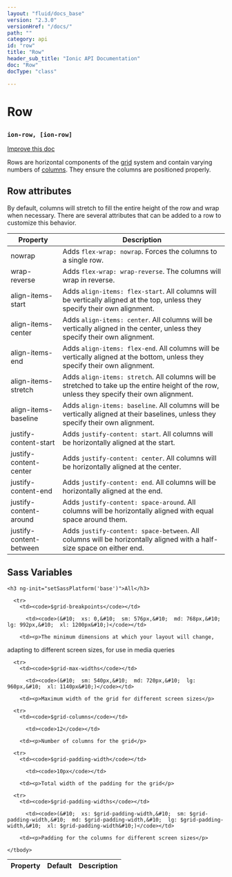 ```yaml
---
layout: "fluid/docs_base"
version: "2.3.0"
versionHref: "/docs/"
path: ""
category: api
id: "row"
title: "Row"
header_sub_title: "Ionic API Documentation"
doc: "Row"
docType: "class"

---
```










<h1 class="api-title">
<a class="anchor" name="row" href="#row"></a>

Row
<h3><code>ion-row, [ion-row]</code></h3>






</h1>

<a class="improve-v2-docs" href="http://github.com/driftyco/ionic/edit/master//src/components/grid/row.ts#L0">
Improve this doc
</a>






<p>Rows are horizontal components of the <a href="../Grid">grid</a> system and contain varying numbers of
<a href="../Col">columns</a>. They ensure the columns are positioned properly.</p>
<h2 id="row-attributes">Row attributes</h2>
<p>By default, columns will stretch to fill the entire height of the row and wrap when necessary.
There are several attributes that can be added to a row to customize this behavior.</p>
<table>
<thead>
<tr>
<th>Property</th>
<th>Description</th>
</tr>
</thead>
<tbody>
<tr>
<td>nowrap</td>
<td>Adds <code>flex-wrap: nowrap</code>. Forces the columns to a single row.</td>
</tr>
<tr>
<td>wrap-reverse</td>
<td>Adds <code>flex-wrap: wrap-reverse</code>. The columns will wrap in reverse.</td>
</tr>
<tr>
<td>align-items-start</td>
<td>Adds <code>align-items: flex-start</code>. All columns will be vertically aligned at the top, unless they specify their own alignment.</td>
</tr>
<tr>
<td>align-items-center</td>
<td>Adds <code>align-items: center</code>. All columns will be vertically aligned in the center, unless they specify their own alignment.</td>
</tr>
<tr>
<td>align-items-end</td>
<td>Adds <code>align-items: flex-end</code>. All columns will be vertically aligned at the bottom, unless they specify their own alignment.</td>
</tr>
<tr>
<td>align-items-stretch</td>
<td>Adds <code>align-items: stretch</code>. All columns will be stretched to take up the entire height of the row, unless they specify their own alignment.</td>
</tr>
<tr>
<td>align-items-baseline</td>
<td>Adds <code>align-items: baseline</code>. All columns will be vertically aligned at their baselines, unless they specify their own alignment.</td>
</tr>
<tr>
<td>justify-content-start</td>
<td>Adds <code>justify-content: start</code>. All columns will be horizontally aligned at the start.</td>
</tr>
<tr>
<td>justify-content-center</td>
<td>Adds <code>justify-content: center</code>. All columns will be horizontally aligned at the center.</td>
</tr>
<tr>
<td>justify-content-end</td>
<td>Adds <code>justify-content: end</code>. All columns will be horizontally aligned at the end.</td>
</tr>
<tr>
<td>justify-content-around</td>
<td>Adds <code>justify-content: space-around</code>. All columns will be horizontally aligned with equal space around them.</td>
</tr>
<tr>
<td>justify-content-between</td>
<td>Adds <code>justify-content: space-between</code>. All columns will be horizontally aligned with a half-size space on either end.</td>
</tr>
</tbody>
</table>




<!-- @usage tag -->


<!-- @property tags -->



<!-- instance methods on the class -->


  <h2 id="sass-variable-header"><a class="anchor" name="sass-variables" href="#sass-variables"></a>Sass Variables</h2>
  <div id="sass-variables" ng-controller="SassToggleCtrl">
  <div class="sass-platform-toggle">
    
    <h3 ng-init="setSassPlatform('base')">All</h3>
    
  </div>


  
  <table ng-show="active === 'base'" id="sass-base" class="table param-table" style="margin:0;">
    <thead>
      <tr>
        <th>Property</th>
        <th>Default</th>
        <th>Description</th>
      </tr>
    </thead>
    <tbody>
      
      <tr>
        <td><code>$grid-breakpoints</code></td>
        
          <td><code>(&#10;  xs: 0,&#10;  sm: 576px,&#10;  md: 768px,&#10;  lg: 992px,&#10;  xl: 1200px&#10;)</code></td>
        
        <td><p>The minimum dimensions at which your layout will change,
adapting to different screen sizes, for use in media queries</p>
</td>
      </tr>
      
      <tr>
        <td><code>$grid-max-widths</code></td>
        
          <td><code>(&#10;  sm: 540px,&#10;  md: 720px,&#10;  lg: 960px,&#10;  xl: 1140px&#10;)</code></td>
        
        <td><p>Maximum width of the grid for different screen sizes</p>
</td>
      </tr>
      
      <tr>
        <td><code>$grid-columns</code></td>
        
          <td><code>12</code></td>
        
        <td><p>Number of columns for the grid</p>
</td>
      </tr>
      
      <tr>
        <td><code>$grid-padding-width</code></td>
        
          <td><code>10px</code></td>
        
        <td><p>Total width of the padding for the grid</p>
</td>
      </tr>
      
      <tr>
        <td><code>$grid-padding-widths</code></td>
        
          <td><code>(&#10;  xs: $grid-padding-width,&#10;  sm: $grid-padding-width,&#10;  md: $grid-padding-width,&#10;  lg: $grid-padding-width,&#10;  xl: $grid-padding-width&#10;)</code></td>
        
        <td><p>Padding for the columns for different screen sizes</p>
</td>
      </tr>
      
    </tbody>
  </table>
  
</div>



<!-- related link --><!-- end content block -->


<!-- end body block -->

